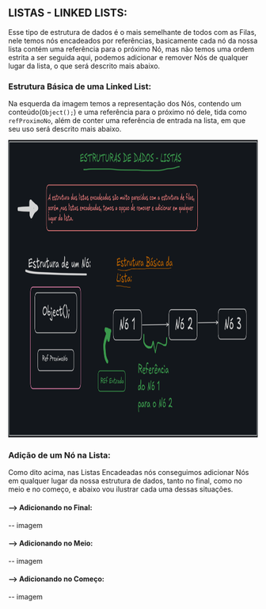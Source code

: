 ## LISTAS - LINKED LISTS:

Esse tipo de estrutura de dados é o mais semelhante de todos com as Filas, nele temos nós encadeados por referências, basicamente cada nó da nossa lista contém uma referência para o próximo Nó,
mas não temos uma ordem estrita a ser seguida aqui, podemos adicionar e remover Nós de qualquer lugar da lista, o que será descrito mais abaixo.

### Estrutura Básica de uma Linked List:

Na esquerda da imagem temos a representação dos Nós, contendo um conteúdo(<code>Object();</code>) e uma referência para o próximo nó dele, tida como <code>refProximoNo</code>,
além de conter uma referência de entrada na lista, em que seu uso será descrito mais abaixo.

<div align="center">
   <img height="600em" width="1100em" src="https://github.com/willUlisses/Estudo-EstruturaDeDados/blob/master/Images/LISTAS/ListasEncadeadas/estruturaBasica.png"/>
</div>

### Adição de um Nó na Lista:

Como dito acima, nas Listas Encadeadas nós conseguimos adicionar Nós em qualquer lugar da nossa estrutura de dados, tanto no final, como no meio e no começo, e abaixo vou ilustrar cada uma dessas 
situações.

#### --> Adicionando no Final:

-- imagem 

#### --> Adicionando no Meio:

-- imagem 

#### --> Adicionando no Começo:

-- imagem 
